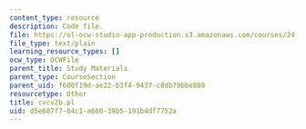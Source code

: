 ```yaml
---
content_type: resource
description: Code file.
file: https://ol-ocw-studio-app-production.s3.amazonaws.com/courses/24-964-topics-in-phonology-fall-2004/d5e607f704c1a66039b5191b4df7752a_cvcv2b.pl
file_type: text/plain
learning_resource_types: []
ocw_type: OCWFile
parent_title: Study Materials
parent_type: CourseSection
parent_uid: f600f19d-ae22-b3f4-9437-c8db79bbe880
resourcetype: Other
title: cvcv2b.pl
uid: d5e607f7-04c1-a660-39b5-191b4df7752a
---
```


